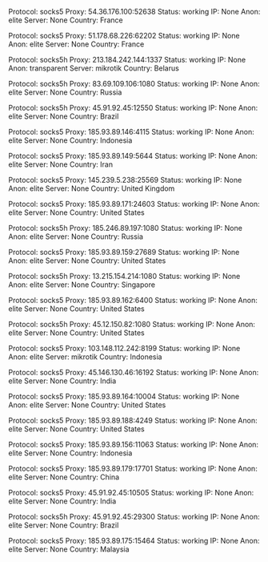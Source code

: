 Protocol: socks5
Proxy: 54.36.176.100:52638
Status: working
IP: None
Anon: elite
Server: None
Country: France

Protocol: socks5
Proxy: 51.178.68.226:62202
Status: working
IP: None
Anon: elite
Server: None
Country: France

Protocol: socks5h
Proxy: 213.184.242.144:1337
Status: working
IP: None
Anon: transparent
Server: mikrotik
Country: Belarus

Protocol: socks5h
Proxy: 83.69.109.106:1080
Status: working
IP: None
Anon: elite
Server: None
Country: Russia

Protocol: socks5h
Proxy: 45.91.92.45:12550
Status: working
IP: None
Anon: elite
Server: None
Country: Brazil

Protocol: socks5
Proxy: 185.93.89.146:4115
Status: working
IP: None
Anon: elite
Server: None
Country: Indonesia

Protocol: socks5
Proxy: 185.93.89.149:5644
Status: working
IP: None
Anon: elite
Server: None
Country: Iran

Protocol: socks5
Proxy: 145.239.5.238:25569
Status: working
IP: None
Anon: elite
Server: None
Country: United Kingdom

Protocol: socks5
Proxy: 185.93.89.171:24603
Status: working
IP: None
Anon: elite
Server: None
Country: United States

Protocol: socks5h
Proxy: 185.246.89.197:1080
Status: working
IP: None
Anon: elite
Server: None
Country: Russia

Protocol: socks5
Proxy: 185.93.89.159:27689
Status: working
IP: None
Anon: elite
Server: None
Country: United States

Protocol: socks5h
Proxy: 13.215.154.214:1080
Status: working
IP: None
Anon: elite
Server: None
Country: Singapore

Protocol: socks5
Proxy: 185.93.89.162:6400
Status: working
IP: None
Anon: elite
Server: None
Country: United States

Protocol: socks5h
Proxy: 45.12.150.82:1080
Status: working
IP: None
Anon: elite
Server: None
Country: United States

Protocol: socks5
Proxy: 103.148.112.242:8199
Status: working
IP: None
Anon: elite
Server: mikrotik
Country: Indonesia

Protocol: socks5
Proxy: 45.146.130.46:16192
Status: working
IP: None
Anon: elite
Server: None
Country: India

Protocol: socks5
Proxy: 185.93.89.164:10004
Status: working
IP: None
Anon: elite
Server: None
Country: United States

Protocol: socks5
Proxy: 185.93.89.188:4249
Status: working
IP: None
Anon: elite
Server: None
Country: United States

Protocol: socks5
Proxy: 185.93.89.156:11063
Status: working
IP: None
Anon: elite
Server: None
Country: Indonesia

Protocol: socks5
Proxy: 185.93.89.179:17701
Status: working
IP: None
Anon: elite
Server: None
Country: China

Protocol: socks5
Proxy: 45.91.92.45:10505
Status: working
IP: None
Anon: elite
Server: None
Country: India

Protocol: socks5h
Proxy: 45.91.92.45:29300
Status: working
IP: None
Anon: elite
Server: None
Country: Brazil

Protocol: socks5
Proxy: 185.93.89.175:15464
Status: working
IP: None
Anon: elite
Server: None
Country: Malaysia

